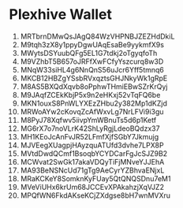 # Plexhive Wallet

1. MRTbrnDMwQsJAgQ84WzVHPNBJZEZHdDkiL
2. M9tqh3zX8y1ppyDgwUAqEsaBe9yykmfX9s
3. MWytsDSYuubQFg5EL1G7tdkj2oTgyqfoTh
4. M9VZhbT5B657oJRFfXwFCfyYszcurq8w3D
5. MNqW33siHL4g6NnQnS56uJcr6Yff5tmnq6
6. MKCB12HBZgYSsbRVxqztsGHJNkyWk1gRpE
7. M8AS5BXQdXqvb8oPphwTHmiEBwSZrKrQyj
8. M9JAqfZCEkKbjP5x9n2eHKxj52vTqFQ6be
9. MKN1ouxS8PnWLYXEzZHbu2y382Mp1dKZjd
10. MRWoAYw2cKovqZcAfWxvLg7NrLFVi9i3gu
11. M8PyJ78Xqfwv5iivpYmWBnuTs5d6p1Ketf
12. MG6rX7o7noVLrK42ShLyRgjLdeoBQdzx37
13. MH1KEoJcAnFvJR52LFmfXjfSGbY7Jkmujg
14. MJVEegXUagpjHAyzquATUfd3dvhe7LPX8P
15. MVtdDwdQCmf1BsoqbYCYDCarFgJcSJZ9B2
16. MCWvat2SwGk17akaVDQyTiFjMNveYJJEhA
17. MA93BeNSNcUd71gTg9AeCyrYZBhvaENjxL
18. MRaKCKeY8SomknKyFUay5QtQNQSDnu7eM1
19. MVeViUHx6krUm68JCCEvXPAkahzjXqVJZ2
20. MPQfWN6FkdAKseKCjZXdgse8bH7wnMVXru
